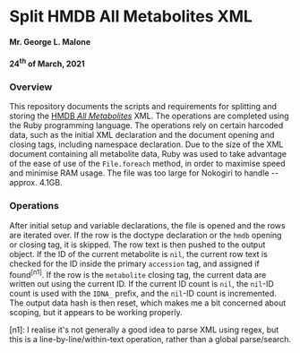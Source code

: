 # Split HMDB All Metabolites XML
#### Mr. George L. Malone
#### 24<sup>th</sup> of March, 2021


### Overview

This repository documents the scripts and requirements for splitting and
storing the [HMDB _All Metabolites_][1] XML.  The operations are completed
using the Ruby programming language.  The operations rely on certain harcoded
data, such as the initial XML declaration and the document opening and closing
tags, including namespace declaration.  Due to the size of the XML document
containing all metabolite data, Ruby was used to take advantage of the ease of
use of the `File.foreach` method, in order to maximise speed and minimise RAM
usage.  The file was too large for Nokogiri to handle -- approx. 4.1GB.


### Operations

After initial setup and variable declarations, the file is opened and the rows
are iterated over.  If the row is the doctype declaration or the `hmdb` opening
or closing tag, it is skipped.  The row text is then pushed to the output
object.  If the ID of the current metabolite is `nil`, the current row text is
checked for the ID inside the primary `accession` tag, and assigned if
found<sup>[n1]</sup>.  If the row is the `metabolite` closing tag, the current
data are written out using the current ID.  If the current ID count is `nil`,
the `nil`-ID count is used with the `IDNA_` prefix, and the `nil`-ID count is
incremented.  The output data hash is then reset, which makes me a bit
concerned about scoping, but it appears to be working properly.


[n1]\:  I realise it's not generally a good idea to parse XML using regex, but
this is a line-by-line/within-text operation, rather than a global
parse/search.


[1]: https://hmdb.ca/downloads

